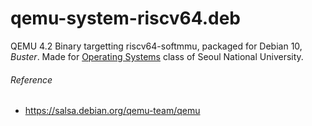 qemu-system-riscv64.deb
========
QEMU 4.2 Binary targetting riscv64-softmmu, packaged for Debian 10, *Buster*.
Made for [Operating Systems] class of Seoul National University.

###### Reference
- https://salsa.debian.org/qemu-team/qemu

[Operating Systems]: http://csl.snu.ac.kr/courses/4190.307/2020-1/
